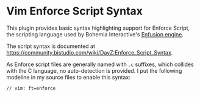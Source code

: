 # Vim Enforce Script Syntax

This plugin provides basic syntax highlighting support for Enforce Script, the
scripting language used by Bohemia Interactive's
[Enfusion engine](https://community.bistudio.com/wiki/Enfusion).

The script syntax is documented at
https://community.bistudio.com/wiki/DayZ:Enforce_Script_Syntax.

As Enforce script files are generally named with `.c` suffixes, which collides
with the C language, no auto-detection is provided. I put the following
modeline in my source files to enable this syntax:

```
// vim: ft=enforce
```

<!--
vim: ft=markdown
-->
